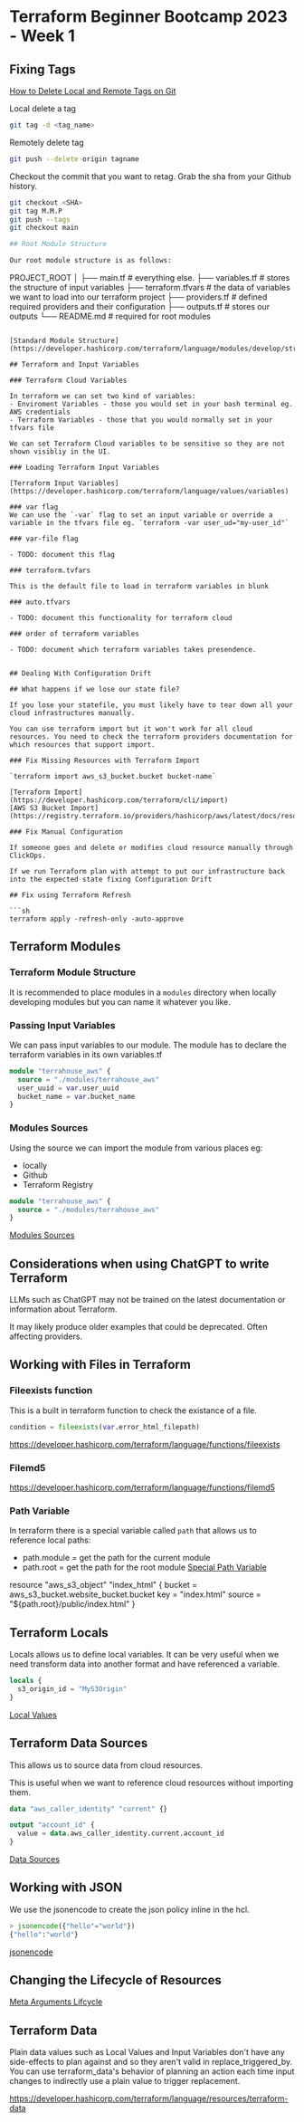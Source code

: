 # Terraform Beginner Bootcamp 2023 - Week 1

## Fixing Tags

[How to Delete Local and Remote Tags on Git](https://devconnected.com/how-to-delete-local-and-remote-tags-on-git/)

Local delete a tag
```sh
git tag -d <tag_name>
```

Remotely delete tag

```sh
git push --delete origin tagname
```

Checkout the commit that you want to retag. Grab the sha from your Github history.

```sh
git checkout <SHA>
git tag M.M.P
git push --tags
git checkout main

## Root Module Structure

Our root module structure is as follows:

```
PROJECT_ROOT
│
├── main.tf                 # everything else.
├── variables.tf            # stores the structure of input variables
├── terraform.tfvars        # the data of variables we want to load into our terraform project
├── providers.tf            # defined required providers and their configuration
├── outputs.tf              # stores our outputs
└── README.md               # required for root modules
```

[Standard Module Structure](https://developer.hashicorp.com/terraform/language/modules/develop/structure)

## Terraform and Input Variables

### Terraform Cloud Variables

In terraform we can set two kind of variables:
- Enviroment Variables - those you would set in your bash terminal eg. AWS credentials
- Terraform Variables - those that you would normally set in your tfvars file

We can set Terraform Cloud variables to be sensitive so they are not shown visibliy in the UI.

### Loading Terraform Input Variables

[Terraform Input Variables](https://developer.hashicorp.com/terraform/language/values/variables)

### var flag
We can use the `-var` flag to set an input variable or override a variable in the tfvars file eg. `terraform -var user_ud="my-user_id"`

### var-file flag

- TODO: document this flag

### terraform.tvfars

This is the default file to load in terraform variables in blunk

### auto.tfvars

- TODO: document this functionality for terraform cloud

### order of terraform variables

- TODO: document which terraform variables takes presendence.


## Dealing With Configuration Drift

## What happens if we lose our state file?

If you lose your statefile, you must likely have to tear down all your cloud infrastructures manually.

You can use terraform import but it won't work for all cloud resources. You need to check the terraform providers documentation for which resources that support import.

### Fix Missing Resources with Terraform Import

`terraform import aws_s3_bucket.bucket bucket-name`

[Terraform Import](https://developer.hashicorp.com/terraform/cli/import)
[AWS S3 Bucket Import](https://registry.terraform.io/providers/hashicorp/aws/latest/docs/resources/s3_bucket#import)

### Fix Manual Configuration

If someone goes and delete or modifies cloud resource manually through ClickOps. 

If we run Terraform plan with attempt to put our infrastructure back into the expected state fixing Configuration Drift

## Fix using Terraform Refresh

```sh
terraform apply -refresh-only -auto-approve
```

## Terraform Modules

### Terraform Module Structure

It is recommended to place modules in a `modules` directory when locally developing modules but you can name it whatever you like.

### Passing Input Variables

We can pass input variables to our module.
The module has to declare the terraform variables in its own variables.tf

```tf
module "terrahouse_aws" {
  source = "./modules/terrahouse_aws"
  user_uuid = var.user_uuid
  bucket_name = var.bucket_name
}
```

### Modules Sources

Using the source we can import the module from various places eg:
- locally
- Github
- Terraform Registry

```tf
module "terrahouse_aws" {
  source = "./modules/terrahouse_aws"
}
```

[Modules Sources](https://developer.hashicorp.com/terraform/language/modules/sources)

## Considerations when using ChatGPT to write Terraform

LLMs such as ChatGPT may not be trained on the latest documentation or information about Terraform.

It may likely produce older examples that could be deprecated. Often affecting providers.

## Working with Files in Terraform


### Fileexists function

This is a built in terraform function to check the existance of a file.

```tf
condition = fileexists(var.error_html_filepath)
```

https://developer.hashicorp.com/terraform/language/functions/fileexists

### Filemd5

https://developer.hashicorp.com/terraform/language/functions/filemd5

### Path Variable

In terraform there is a special variable called `path` that allows us to reference local paths:
- path.module = get the path for the current module
- path.root = get the path for the root module
[Special Path Variable](https://developer.hashicorp.com/terraform/language/expressions/references#filesystem-and-workspace-info)


resource "aws_s3_object" "index_html" {
  bucket = aws_s3_bucket.website_bucket.bucket
  key    = "index.html"
  source = "${path.root}/public/index.html"
}

## Terraform Locals

Locals allows us to define local variables.
It can be very useful when we need transform data into another format and have referenced a variable.

```tf
locals {
  s3_origin_id = "MyS3Origin"
}
```
[Local Values](https://developer.hashicorp.com/terraform/language/values/locals)

## Terraform Data Sources

This allows us to source data from cloud resources.

This is useful when we want to reference cloud resources without importing them.

```tf
data "aws_caller_identity" "current" {}

output "account_id" {
  value = data.aws_caller_identity.current.account_id
}
```
[Data Sources](https://developer.hashicorp.com/terraform/language/data-sources)

## Working with JSON

We use the jsonencode to create the json policy inline in the hcl.

```tf
> jsonencode({"hello"="world"})
{"hello":"world"}
```

[jsonencode](https://developer.hashicorp.com/terraform/language/functions/jsonencode)


## Changing the Lifecycle of Resources

[Meta Arguments Lifcycle](https://developer.hashicorp.com/terraform/language/meta-arguments/lifecycle)


## Terraform Data

Plain data values such as Local Values and Input Variables don't have any side-effects to plan against and so they aren't valid in replace_triggered_by. You can use terraform_data's behavior of planning an action each time input changes to indirectly use a plain value to trigger replacement.

https://developer.hashicorp.com/terraform/language/resources/terraform-data